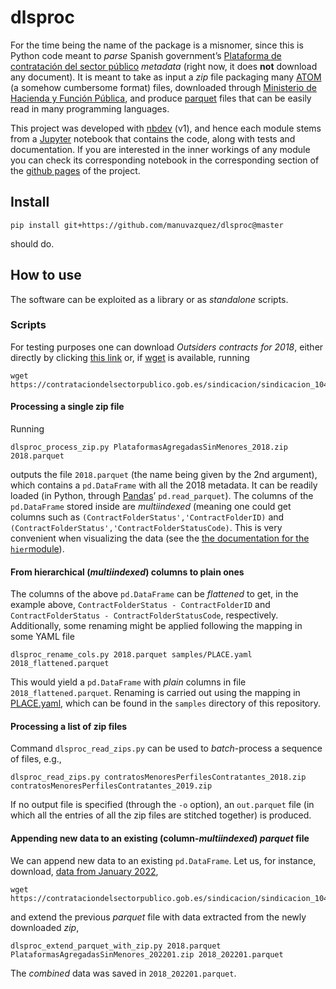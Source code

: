dlsproc
================

<!-- WARNING: THIS FILE WAS AUTOGENERATED! DO NOT EDIT! -->

For the time being the name of the package is a misnomer, since this is
Python code meant to *parse* Spanish government’s [Plataforma de
contratación del sector público](https://contrataciondelestado.es)
*metadata* (right now, it does **not** download any document). It is
meant to take as input a *zip* file packaging many
[ATOM](https://en.wikipedia.org/wiki/Atom_(web_standard)) (a somehow
cumbersome format) files, downloaded through [Ministerio de Hacienda y
Función
Pública](https://www.hacienda.gob.es/es-ES/GobiernoAbierto/Datos%20Abiertos/Paginas/licitaciones_plataforma_contratacion.aspx),
and produce [parquet](https://parquet.apache.org/) files that can be
easily read in many programming languages.

This project was developed with [nbdev](https://github.com/fastai/nbdev)
(v1), and hence each module stems from a [Jupyter](https://jupyter.org/)
notebook that contains the code, along with tests and documentation. If
you are interested in the inner workings of any module you can check its
corresponding notebook in the corresponding section of the [github
pages](https://manuvazquez.github.io/dlsproc/) of the project.

## Install

    pip install git+https://github.com/manuvazquez/dlsproc@master

should do.

## How to use

The software can be exploited as a library or as *standalone* scripts.

### Scripts

For testing purposes one can download *Outsiders contracts for 2018*,
either directly by clicking [this
link](https://contrataciondelsectorpublico.gob.es/sindicacion/sindicacion_1044/PlataformasAgregadasSinMenores_2018.zip)
or, if [wget](https://www.gnu.org/software/wget/) is available, running

    wget https://contrataciondelsectorpublico.gob.es/sindicacion/sindicacion_1044/PlataformasAgregadasSinMenores_2018.zip

#### Processing a single zip file

Running

    dlsproc_process_zip.py PlataformasAgregadasSinMenores_2018.zip 2018.parquet

outputs the file `2018.parquet` (the name being given by the 2nd
argument), which contains a `pd.DataFrame` with all the 2018 metadata.
It can be readily loaded (in Python, through
[Pandas](https://pandas.pydata.org/)’ `pd.read_parquet`). The columns of
the `pd.DataFrame` stored inside are *multiindexed* (meaning one could
get columns such as `(ContractFolderStatus','ContractFolderID)` and
`(ContractFolderStatus','ContractFolderStatusCode)`. This is very
convenient when visualizing the data (see the [the documentation for the
`hier`module](https://manuvazquez.github.io/dlsproc/hierarchical.html#flat_df_to_multiindexed_df)).

#### From hierarchical (*multiindexed*) columns to plain ones

The columns of the above `pd.DataFrame` can be *flattened* to get, in
the example above, `ContractFolderStatus - ContractFolderID` and
`ContractFolderStatus - ContractFolderStatusCode`, respectively.
Additionally, some renaming might be applied following the mapping in
some YAML file

    dlsproc_rename_cols.py 2018.parquet samples/PLACE.yaml 2018_flattened.parquet

This would yield a `pd.DataFrame` with *plain* columns in file
`2018_flattened.parquet`. Renaming is carried out using the mapping in
[PLACE.yaml](https://github.com/manuvazquez/dlsproc/blob/master/samples/PLACE.yaml),
which can be found in the `samples` directory of this repository.

#### Processing a list of zip files

Command `dlsproc_read_zips.py` can be used to *batch*-process a sequence
of files, e.g.,

    dlsproc_read_zips.py contratosMenoresPerfilesContratantes_2018.zip contratosMenoresPerfilesContratantes_2019.zip

If no output file is specified (through the `-o` option), an
`out.parquet` file (in which all the entries of all the zip files are
stitched together) is produced.

#### Appending new data to an existing (column-*multiindexed*) *parquet* file

We can append new data to an existing `pd.DataFrame`. Let us, for
instance, download, [data from January
2022](https://contrataciondelsectorpublico.gob.es/sindicacion/sindicacion_1044/PlataformasAgregadasSinMenores_202201.zip),

    wget https://contrataciondelsectorpublico.gob.es/sindicacion/sindicacion_1044/PlataformasAgregadasSinMenores_202201.zip

and extend the previous *parquet* file with data extracted from the
newly downloaded *zip*,

    dlsproc_extend_parquet_with_zip.py 2018.parquet PlataformasAgregadasSinMenores_202201.zip 2018_202201.parquet

The *combined* data was saved in `2018_202201.parquet`.
